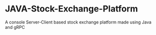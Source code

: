 # JAVA-Stock-Exchange-Platform
A console Server-Client based stock exchange platform made using Java and gRPC
